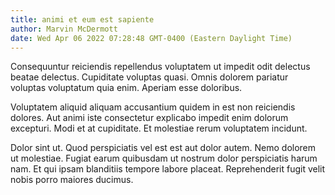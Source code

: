 ```yaml
---
title: animi et eum est sapiente
author: Marvin McDermott
date: Wed Apr 06 2022 07:28:48 GMT-0400 (Eastern Daylight Time)
---
```

Consequuntur reiciendis repellendus voluptatem ut impedit odit delectus beatae delectus. Cupiditate voluptas quasi. Omnis dolorem pariatur voluptas voluptatum quia enim. Aperiam esse doloribus.

 Voluptatem aliquid aliquam accusantium quidem in est non reiciendis dolores. Aut animi iste consectetur explicabo impedit enim dolorum excepturi. Modi et at cupiditate. Et molestiae rerum voluptatem incidunt.

 Dolor sint ut. Quod perspiciatis vel est est aut dolor autem. Nemo dolorem ut molestiae. Fugiat earum quibusdam ut nostrum dolor perspiciatis harum nam. Et qui ipsam blanditiis tempore labore placeat. Reprehenderit fugit velit nobis porro maiores ducimus.